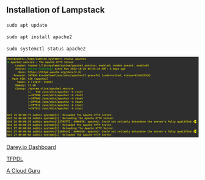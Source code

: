 ## Installation of Lampstack

`sudo apt update`

`sudo apt install apache2`

`sudo systemctl status apache2`

![apache status](./Images/Apache2.png)

[Darey.io Dashboard](https://www.darey.io/dashboard/)

[TFPDL](https://www.tfp.is)

[A Cloud Guru](https://www.acloudguru.com)